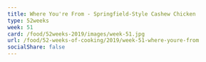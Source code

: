 ```yaml
---
title: Where You're From - Springfield-Style Cashew Chicken
type: 52weeks
week: 51
card: /food/52weeks-2019/images/week-51.jpg
url: /food/52-weeks-of-cooking/2019/week-51-where-youre-from
socialShare: false
---
```


